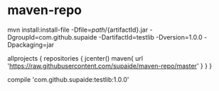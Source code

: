 # maven-repo

mvn install:install-file -Dfile=${path}/${artifactId}.jar -DgroupId=com.github.supaide -DartifactId=testlib -Dversion=1.0.0 -Dpackaging=jar

allprojects {
    repositories {
        jcenter()
            maven{
                url 'https://raw.githubusercontent.com/supaide/maven-repo/master'
            }
    }
}

compile 'com.github.supaide:testlib:1.0.0'

